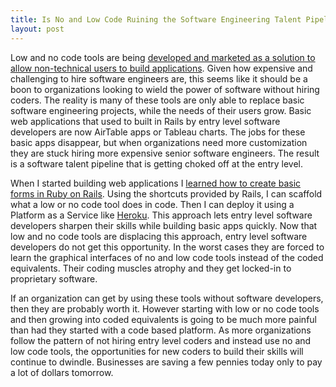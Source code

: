 ```yaml
---
title: Is No and Low Code Ruining the Software Engineering Talent Pipeline?
layout: post
---
```

Low and no code tools are being [developed and marketed as a solution to allow non-technical users to build applications](https://a16z.com/2021/08/18/investing-in-stacker/). Given how expensive and challenging to hire software engineers are, this seems like it should be a boon to organizations looking to wield the power of software without hiring coders. The reality is many of these tools are only able to replace basic software engineering projects, while the needs of their users grow. Basic web applications that used to built in Rails by entry level software developers are now AirTable apps or Tableau charts. The jobs for these basic apps disappear, but when organizations need more customization they are stuck hiring more expensive senior software engineers. The result is a software talent pipeline that is getting choked off at the entry level.

When I started building web applications I [learned how to create basic forms in Ruby on Rails](https://www.railstutorial.org). Using the shortcuts provided by Rails, I can scaffold what a low or no code tool does in code. Then I can deploy it using a Platform as a Service like [Heroku](https://www.heroku.com). This approach lets entry level software developers sharpen their skills while building basic apps quickly. Now that low and no code tools are displacing this approach, entry level software developers do not get this opportunity. In the worst cases they are forced to learn the graphical interfaces of no and low code tools instead of the coded equivalents. Their coding muscles atrophy and they get locked-in to proprietary software.

If an organization can get by using these tools without software developers, then they are probably worth it. However starting with low or no code tools and then growing into coded equivalents is going to be much more painful than had they started with a code based platform. As more organizations follow the pattern of not hiring entry level coders and instead use no and low code tools, the opportunities for new coders to build their skills will continue to dwindle. Businesses are saving a few pennies today only to pay a lot of dollars tomorrow. 